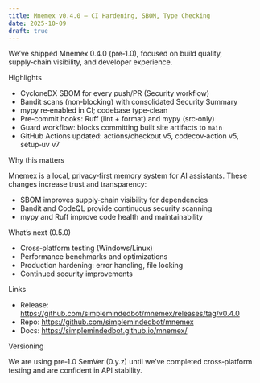 ```yaml
---
title: Mnemex v0.4.0 — CI Hardening, SBOM, Type Checking
date: 2025-10-09
draft: true
---
```


We’ve shipped Mnemex 0.4.0 (pre‑1.0), focused on build quality, supply‑chain visibility, and developer experience.

Highlights

- CycloneDX SBOM for every push/PR (Security workflow)
- Bandit scans (non‑blocking) with consolidated Security Summary
- mypy re‑enabled in CI; codebase type‑clean
- Pre‑commit hooks: Ruff (lint + format) and mypy (src‑only)
- Guard workflow: blocks committing built site artifacts to `main`
- GitHub Actions updated: actions/checkout v5, codecov‑action v5, setup‑uv v7

Why this matters

Mnemex is a local, privacy‑first memory system for AI assistants. These changes increase trust and transparency:

- SBOM improves supply‑chain visibility for dependencies
- Bandit and CodeQL provide continuous security scanning
- mypy and Ruff improve code health and maintainability

What’s next (0.5.0)

- Cross‑platform testing (Windows/Linux)
- Performance benchmarks and optimizations
- Production hardening: error handling, file locking
- Continued security improvements

Links

- Release: https://github.com/simplemindedbot/mnemex/releases/tag/v0.4.0
- Repo: https://github.com/simplemindedbot/mnemex
- Docs: https://simplemindedbot.github.io/mnemex/

Versioning

We are using pre‑1.0 SemVer (0.y.z) until we’ve completed cross‑platform testing and are confident in API stability.
